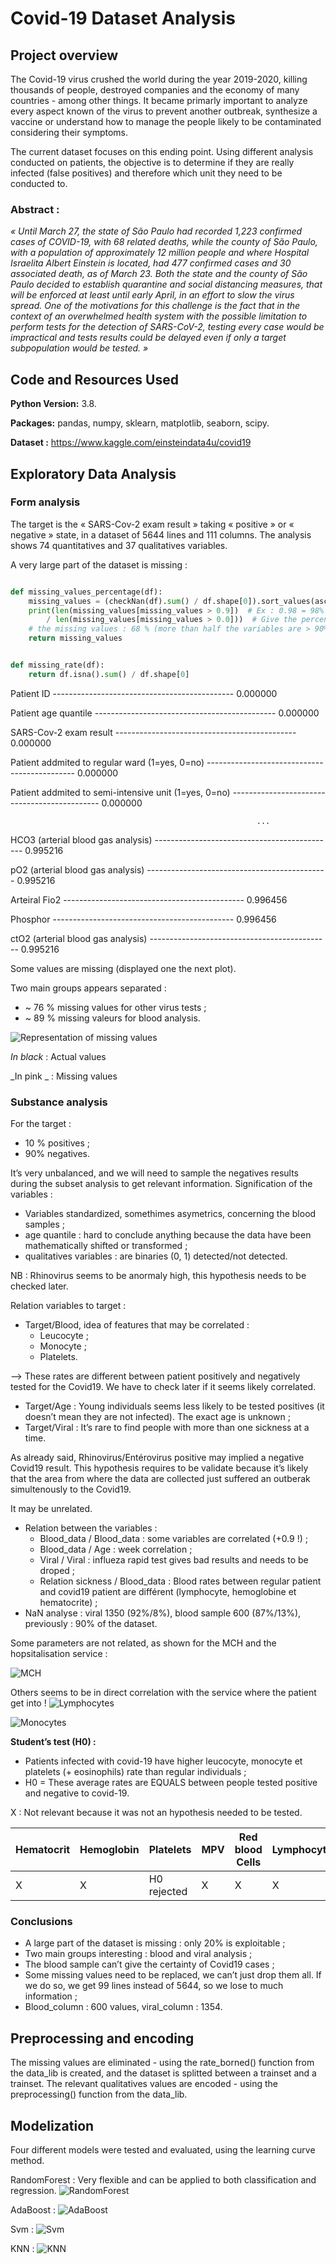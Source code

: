 # Covid-19 Dataset Analysis
## Project overview
The Covid-19 virus crushed the world during the year 2019-2020, killing thousands of people, destroyed companies and the economy of many countries - among other things. It became primarly important to analyze every aspect known of the virus to prevent another outbreak, synthesize a vaccine or understand how to manage the people likely to be contaminated considering their symptoms.

The current dataset focuses on this ending point. Using different analysis conducted on patients, the objective is to determine if they are really infected (false positives) and therefore which unit they need to be conducted to.

### Abstract : 
_« Until March 27, the state of São Paulo had recorded 1,223 confirmed cases of COVID-19, with 68 related deaths, while the county of São Paulo, with a population of approximately 12 million people and where Hospital Israelita Albert Einstein is located, had 477 confirmed cases and 30 associated death, as of March 23. Both the state and the county of São Paulo decided to establish quarantine and social distancing measures, that will be enforced at least until early April, in an effort to slow the virus spread.
One of the motivations for this challenge is the fact that in the context of an overwhelmed health system with the possible limitation to perform tests for the detection of SARS-CoV-2, testing every case would be impractical and tests results could be delayed even if only a target subpopulation would be tested. »_

## Code and Resources Used
**Python Version:** 3.8.

**Packages:** pandas, numpy, sklearn, matplotlib, seaborn, scipy.

**Dataset :** https://www.kaggle.com/einsteindata4u/covid19


## Exploratory Data Analysis

### Form analysis
The target is the « SARS-Cov-2 exam result » taking « positive » or « negative » state, in a dataset of 5644 lines and 111 columns. The analysis shows 74 quantitatives and 37 qualitatives variables.

A very large part of the dataset is missing :

```python

def missing_values_percentage(df):
    missing_values = (checkNan(df).sum() / df.shape[0]).sort_values(ascending=True)
    print(len(missing_values[missing_values > 0.9])  # Ex : 0.98 = 98% of missing values
        / len(missing_values[missing_values > 0.0]))  # Give the percentage of missing values > 90% compared to all
    # the missing values : 68 % (more than half the variables are > 90% of NaN)
    return missing_values


def missing_rate(df):
    return df.isna().sum() / df.shape[0]

```

Patient ID --------------------------------------------- 0.000000

Patient age quantile --------------------------------------------- 0.000000

SARS-Cov-2 exam result --------------------------------------------- 0.000000

Patient addmited to regular ward (1=yes, 0=no) --------------------------------------------- 0.000000

Patient addmited to semi-intensive unit (1=yes, 0=no) --------------------------------------------- 0.000000

                                                           ...   
                                                           
HCO3 (arterial blood gas analysis) --------------------------------------------- 0.995216

pO2 (arterial blood gas analysis) --------------------------------------------- 0.995216

Arteiral Fio2 --------------------------------------------- 0.996456

Phosphor --------------------------------------------- 0.996456

ctO2 (arterial blood gas analysis) --------------------------------------------- 0.995216

Some values are missing (displayed one the next plot).

Two main groups appears separated :
* ~ 76 % missing values for other virus tests ;
*	~ 89 % missing valeurs for blood analysis.


![Representation of missing values](https://raw.githubusercontent.com/ackermannQ/Data_science/master/1st%20Project%20-%20Covid19/images/MissingValues.png)

_In black_ : Actual values

_In pink _ : Missing values


### Substance analysis
For the target :
* 10 % positives ;
*	90% negatives.

It’s very unbalanced, and we will need to sample the negatives results during the subset analysis to get relevant information.
Signification of the variables :
*	Variables standardized, somethimes asymetrics, concerning the blood samples ;
* age quantile : hard to conclude anything because the data have been mathematically shifted or transformed ;
* qualitatives variables : are binaries (0, 1) detected/not detected.

NB : Rhinovirus seems to be anormaly high, this hypothesis needs to be checked later.

Relation variables to target 
:
* Target/Blood, idea of features that may be correlated :
  * Leucocyte ;
  *	Monocyte ;
  *	Platelets.

--> These rates are different between patient positively and negatively tested for the Covid19. We have to check later if it seems likely correlated.

*	Target/Age : Young individuals seems less likely to be tested positives (it doesn’t mean they are not infected). The exact age is unknown ;
*	 Target/Viral : It’s rare to find people with more than one sickness at a time.

As already said, Rhinovirus/Entérovirus positive may implied a negative Covid19 result. This hypothesis requires to be validate because it’s likely that the area from where the data are collected just suffered an outberak simultenously to the Covid19.

It may be unrelated.


* Relation between the variables :
  * Blood_data / Blood_data : some variables are correlated (+0.9 !) ;
  * Blood_data / Age : week correlation ;
  * Viral / Viral : influeza rapid test gives bad results and needs to be droped ;
  *	Relation sickness / Blood_data : Blood rates between regular patient and covid19 patient are différent (lymphocyte, hemoglobine et hematocrite) ;
*	NaN analyse : viral 1350 (92%/8%), blood sample 600 (87%/13%), previously : 90% of the dataset.

Some parameters are not related, as shown for the MCH and the hopsitalisation service :

![MCH](https://raw.githubusercontent.com/ackermannQ/Data_science/master/1st%20Project%20-%20Covid19/images/MCH.png)

Others seems to be in direct correlation with the service where the patient get into !
![Lymphocytes](https://raw.githubusercontent.com/ackermannQ/MachineLearning/master/1st%20Project%20-%20Covid19/images/Lymphocytes.png)

![Monocytes](https://raw.githubusercontent.com/ackermannQ/MachineLearning/master/1st%20Project%20-%20Covid19/images/Monocytes.png)

__Student’s test (H0) :__
*	Patients infected with covid-19 have higher leucocyte, monocyte et platelets (+ eosinophils) rate than regular individuals ;
  *	H0 = These average rates are EQUALS between people tested positive and negative to covid-19.

X : Not relevant because it was not an hypothesis needed to be tested.


Hematocrit | Hemoglobin | Platelets | MPV | Red blood Cells | Lymphocytes | MCHC | Leukocytes | Basophils | MCH | Eosinophils | MCV | Monocytes | RDW
------------ | ------------ | ------------ | ------------ | ------------ | ------------ | ------------ | ------------ | ------------ | ------------ | ------------ | ------------ | ------------ | ------------ 
X | X | H0 rejected | X | X | X | X | H0 rejected | X | X | H0 rejected | X | H0 rejected | X


### Conclusions
*	A large part of the dataset is missing : only 20% is exploitable ;
*	Two main groups interesting : blood and viral analysis ;
*	The blood sample can’t give the certainty of Covid19 cases ;
*	Some missing values need to be replaced, we can’t just drop them all. If we do so, we get 99 lines instead of 5644, so we lose to much information ;
*	Blood_column : 600 values, viral_column : 1354.


## Preprocessing and encoding
The missing values are eliminated - using the rate_borned() function from the data_lib is created, and the dataset is splitted between a trainset and a trainset.
The relevant qualitatives values are encoded - using the preprocessing() function from the data_lib.

## Modelization
Four different models were tested and evaluated, using the learning curve method.

RandomForest :
Very flexible and can be applied to both classification and regression.
![RandomForest](https://raw.githubusercontent.com/ackermannQ/MachineLearning/master/1st%20Project%20-%20Covid19/images/RandomForest.png)

AdaBoost :
![AdaBoost](https://raw.githubusercontent.com/ackermannQ/MachineLearning/master/1st%20Project%20-%20Covid19/images/Adaboost.png)

Svm :
![Svm](https://raw.githubusercontent.com/ackermannQ/MachineLearning/master/1st%20Project%20-%20Covid19/images/SVM.png)

KNN :
![KNN](https://raw.githubusercontent.com/ackermannQ/MachineLearning/master/1st%20Project%20-%20Covid19/images/KNN.png)
